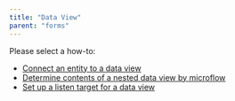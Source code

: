 ```yaml
---
title: "Data View"
parent: "forms"
---
```

Please select a how-to:

*   [Connect an entity to a data view](connect-an-entity-to-a-data-view)
*   [Determine contents of a nested data view by microflow](determine-contents-of-a-nested-data-view-by-microflow)
*   [Set up a listen target for a data view](set-up-a-listen-target-for-a-data-view)
